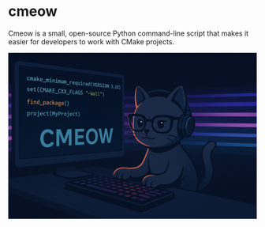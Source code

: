 # cmeow

Cmeow is a small, open-source Python command-line script that makes it easier for developers to work with CMake projects.

![Logo](./images/logo.png)
